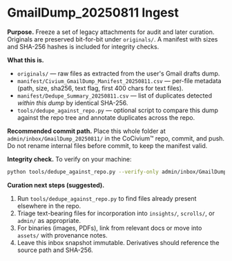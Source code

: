 # GmailDump_20250811 Ingest

**Purpose.** Freeze a set of legacy attachments for audit and later curation.  Originals are preserved bit-for-bit under `originals/`.  A manifest with sizes and SHA-256 hashes is included for integrity checks.

**What this is.**
- `originals/` — raw files as extracted from the user's Gmail drafts dump.
- `manifest/Civium_GmailDump_Manifest_20250811.csv` — per-file metadata (path, size, sha256, text flag, first 400 chars for text files).
- `manifest/Dedupe_Summary_20250811.csv` — list of duplicates detected _within this dump_ by identical SHA-256.
- `tools/dedupe_against_repo.py` — optional script to compare this dump against the repo tree and annotate duplicates across the repo.

**Recommended commit path.**
Place this whole folder at `admin/inbox/GmailDump_20250811/` in the CoCivium™ repo, commit, and push.  Do not rename internal files before commit, to keep the manifest valid.

**Integrity check.**
To verify on your machine:

```bash
python tools/dedupe_against_repo.py --verify-only admin/inbox/GmailDump_20250811
```

**Curation next steps (suggested).**
1) Run `tools/dedupe_against_repo.py` to find files already present elsewhere in the repo.
2) Triage text-bearing files for incorporation into `insights/`, `scrolls/`, or `admin/` as appropriate.
3) For binaries (images, PDFs), link from relevant docs or move into `assets/` with provenance notes.
4) Leave this inbox snapshot immutable.  Derivatives should reference the source path and SHA-256.


